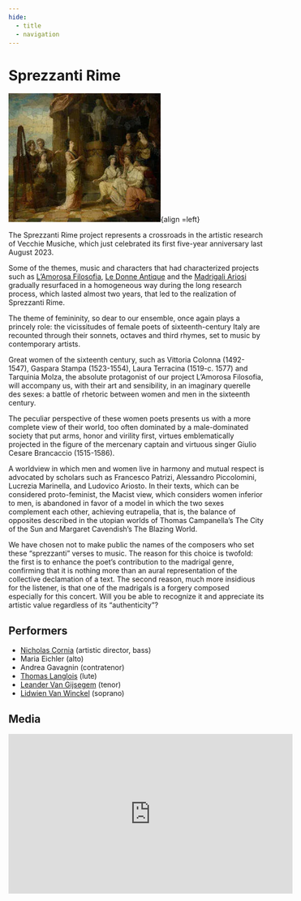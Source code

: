 ```yaml
---
hide:
  - title
  - navigation
---
```


# Sprezzanti Rime

![Sprezzanti Rime](../../assets/images/sprezzanti_rime.webp){align =left}

The Sprezzanti Rime project represents a crossroads in the artistic research of Vecchie Musiche, which just celebrated its first five-year anniversary last August 2023.

Some of the themes, music and characters that had characterized projects such as [L’Amorosa Filosofia](amorosa_filosofia.md), [Le Donne Antique](donne_antique.md) and the [Madrigali Ariosi](madrigali_ariosi.md) gradually resurfaced in a homogeneous way during the long research process, which lasted almost two years, that led to the realization of Sprezzanti Rime.


The theme of femininity, so dear to our ensemble, once again plays a princely role: the vicissitudes of female poets of sixteenth-century Italy are recounted through their sonnets, octaves and third rhymes, set to music by contemporary artists.

Great women of the sixteenth century, such as Vittoria Colonna (1492-1547), Gaspara Stampa (1523-1554), Laura Terracina (1519-c. 1577) and Tarquinia Molza, the absolute protagonist of our project L’Amorosa Filosofia, will accompany us, with their art and sensibility, in an imaginary querelle des sexes: a battle of rhetoric between women and men in the sixteenth century.

The peculiar perspective of these women poets presents us with a more complete view of their world, too often dominated by a male-dominated society that put arms, honor and virility first, virtues emblematically projected in the figure of the mercenary captain and virtuous singer Giulio Cesare Brancaccio (1515-1586).

A worldview in which men and women live in harmony and mutual respect is advocated by scholars such as Francesco Patrizi, Alessandro Piccolomini, Lucrezia Marinella, and Ludovico Ariosto.
In their texts, which can be considered proto-feminist, the Macist view, which considers women inferior to men, is abandoned in favor of a model in which the two sexes complement each other, achieving eutrapelia, that is, the balance of opposites described in the utopian worlds of Thomas Campanella’s The City of the Sun and Margaret Cavendish’s The Blazing World.

We have chosen not to make public the names of the composers who set these “sprezzanti” verses to music. The reason for this choice is twofold: the first is to enhance the poet’s contribution to the madrigal genre, confirming that it is nothing more than an aural representation of the collective declamation of a text.
The second reason, much more insidious for the listener, is that one of the madrigals is a forgery composed especially for this concert. Will you be able to recognize it and appreciate its artistic value regardless of its “authenticity”?

## Performers

- [Nicholas Cornia](../members/nicholas_cornia.md) (artistic director, bass) 
- Maria Eichler (alto)
- Andrea Gavagnin (contratenor) 
- [Thomas Langlois](../members/thomas_langlois.md) (lute)
- [Leander Van Gijsegem](../memebers/leander_van_gijsegem.md) (tenor)
- [Lidwien Van Winckel](../members/lidwien_van_winckel.md) (soprano) 

## Media

<iframe width="560" height="315" src="https://www.youtube.com/embed/videoseries?si=XK-KjdfZl_XSyz43&amp;list=PLDTXvtcLnrvHkBG1_rfiRXCz4qe0ul4XZ" title="YouTube video player" frameborder="0" allow="accelerometer; autoplay; clipboard-write; encrypted-media; gyroscope; picture-in-picture; web-share" referrerpolicy="strict-origin-when-cross-origin" allowfullscreen></iframe>

